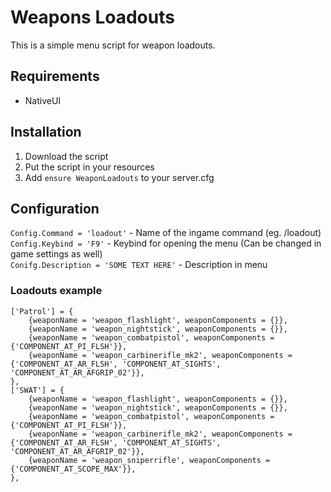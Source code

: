 # Weapons Loadouts

This is a simple menu script for weapon loadouts.

## Requirements

- NativeUI

## Installation

1. Download the script
2. Put the script in your resources
3. Add ```ensure WeaponLoadouts``` to your server.cfg

## Configuration

```Config.Command = 'loadout'``` - Name of the ingame command (eg. /loadout) <br>
```Config.Keybind = 'F9'``` - Keybind for opening the menu (Can be changed in game settings as well)<br>
```Conifg.Description = 'SOME TEXT HERE'``` - Description in menu

### Loadouts example
```
['Patrol'] = { 
    {weaponName = 'weapon_flashlight', weaponComponents = {}},
    {weaponName = 'weapon_nightstick', weaponComponents = {}},
    {weaponName = 'weapon_combatpistol', weaponComponents = {'COMPONENT_AT_PI_FLSH'}},
    {weaponName = 'weapon_carbinerifle_mk2', weaponComponents = {'COMPONENT_AT_AR_FLSH', 'COMPONENT_AT_SIGHTS', 'COMPONENT_AT_AR_AFGRIP_02'}},
},
['SWAT'] = { 
    {weaponName = 'weapon_flashlight', weaponComponents = {}},
    {weaponName = 'weapon_nightstick', weaponComponents = {}},
    {weaponName = 'weapon_combatpistol', weaponComponents = {'COMPONENT_AT_PI_FLSH'}},
    {weaponName = 'weapon_carbinerifle_mk2', weaponComponents = {'COMPONENT_AT_AR_FLSH', 'COMPONENT_AT_SIGHTS', 'COMPONENT_AT_AR_AFGRIP_02'}},
    {weaponName = 'weapon_sniperrifle', weaponComponents = {'COMPONENT_AT_SCOPE_MAX'}},
},
```